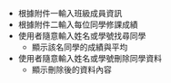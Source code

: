 - 根據附件一輸入班級成員資訊
- 根據附件二輸入每位同學修課成績
- 使用者隨意輸入姓名或學號找尋同學
  - 顯示該名同學的成績與平均
- 使用者隨意輸入姓名或學號刪除同學資料
  - 顯示刪除後的資料內容
